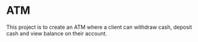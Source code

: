 # ATM
This project is to create an ATM where a client can withdraw cash, deposit cash and view balance on their account.
